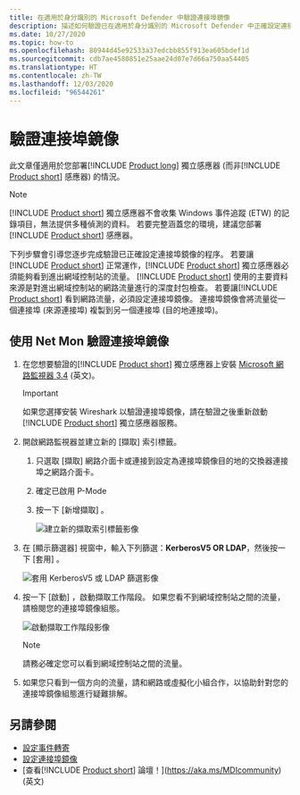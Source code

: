 ```yaml
---
title: 在適用於身分識別的 Microsoft Defender 中驗證連接埠鏡像
description: 描述如何驗證已在適用於身分識別的 Microsoft Defender 中正確設定連接埠鏡像
ms.date: 10/27/2020
ms.topic: how-to
ms.openlocfilehash: 80944d45e92533a37edcbb855f913ea605bdef1d
ms.sourcegitcommit: cdb7ae4580851e25aae24d07e7d66a750aa54405
ms.translationtype: HT
ms.contentlocale: zh-TW
ms.lasthandoff: 12/03/2020
ms.locfileid: "96544261"
---
```

# <a name="validate-port-mirroring"></a>驗證連接埠鏡像

此文章僅適用於您部署[!INCLUDE [Product long](includes/product-long.md)] 獨立感應器 (而非[!INCLUDE [Product short](includes/product-short.md)] 感應器) 的情況。

> [!NOTE]
> [!INCLUDE [Product short](includes/product-short.md)] 獨立感應器不會收集 Windows 事件追蹤 (ETW) 的記錄項目，無法提供多種偵測的資料。 若要完整涵蓋您的環境，建議您部署[!INCLUDE [Product short](includes/product-short.md)] 感應器。

下列步驟會引導您逐步完成驗證已正確設定連接埠鏡像的程序。 若要讓[!INCLUDE [Product short](includes/product-short.md)] 正常運作，[!INCLUDE [Product short](includes/product-short.md)] 獨立感應器必須能夠看到進出網域控制站的流量。 [!INCLUDE [Product short](includes/product-short.md)] 使用的主要資料來源是對進出網域控制站的網路流量進行的深度封包檢查。 若要讓[!INCLUDE [Product short](includes/product-short.md)] 看到網路流量，必須設定連接埠鏡像。 連接埠鏡像會將流量從一個連接埠 (來源連接埠) 複製到另一個連接埠 (目的地連接埠)。

## <a name="validate-port-mirroring-using-net-mon"></a>使用 Net Mon 驗證連接埠鏡像

1. 在您想要驗證的[!INCLUDE [Product short](includes/product-short.md)] 獨立感應器上安裝 [Microsoft 網路監視器 3.4](https://www.microsoft.com/download/details.aspx?id=4865) \(英文\)。

    > [!IMPORTANT]
    > 如果您選擇安裝 Wireshark 以驗證連接埠鏡像，請在驗證之後重新啟動[!INCLUDE [Product short](includes/product-short.md)] 獨立感應器服務。

1. 開啟網路監視器並建立新的 [擷取] 索引標籤。

    1. 只選取 [擷取]  網路介面卡或連接到設定為連接埠鏡像目的地的交換器連接埠之網路介面卡。

    1. 確定已啟用 P-Mode

    1. 按一下 [新增擷取]  。

        ![建立新的擷取索引標籤影像](media/port-mirroring-capture.png)

1. 在 [顯示篩選器] 視窗中，輸入下列篩選：**KerberosV5 OR LDAP**，然後按一下 [套用]  。

    ![套用 KerberosV5 或 LDAP 篩選影像](media/port-mirroring-filter-settings.png)

1. 按一下 [啟動]  ，啟動擷取工作階段。 如果您看不到網域控制站之間的流量，請檢閱您的連接埠鏡像組態。

    ![啟動擷取工作階段影像](media/port-mirroring-capture-traffic.png)

    > [!NOTE]
    > 請務必確定您可以看到網域控制站之間的流量。

1. 如果您只看到一個方向的流量，請和網路或虛擬化小組合作，以協助針對您的連接埠鏡像組態進行疑難排解。

## <a name="see-also"></a>另請參閱

- [設定事件轉寄](configure-event-forwarding.md)
- [設定連接埠鏡像](configure-port-mirroring.md)
- [查看[!INCLUDE [Product short](includes/product-short.md)] 論壇！](https://aka.ms/MDIcommunity)\(英文\)
